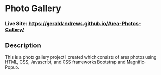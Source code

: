 # Photo Gallery
### Live Site: https://geraldandrews.github.io/Area-Photos-Gallery/

## Description
This is a photo gallery project I created which consists of area photos using HTML, CSS, Javascript, and CSS frameworks Bootstrap and Magnific-Popup.
